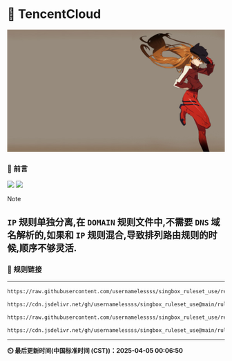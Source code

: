 
# 🧸 TencentCloud
![](https://raw.githubusercontent.com/usernamelessss/picture-bed/main/images/202504042256831.jpg)
### 📣 前言
![](https://shields.io/badge/-移除重复规则-ff69b4) ![](https://shields.io/badge/-IP&nbsp;规则单独存放不与&nbsp;DOMAIN&nbsp;等混合-green)
> [!NOTE]
**`IP` 规则单独分离,在 `DOMAIN` 规则文件中,不需要 `DNS` 域名解析的,如果和 `IP` 规则混合,导致排列路由规则的时候,顺序不够灵活.**
---

###  🔗 规则链接
---

```url
https://raw.githubusercontent.com/usernamelessss/singbox_ruleset_use/refs/heads/main/rule/TencentCloud/TencentCloud_IP.json
```

```url
https://cdn.jsdelivr.net/gh/usernamelessss/singbox_ruleset_use@main/rule/TencentCloud/TencentCloud_IP.json
```

```url
https://raw.githubusercontent.com/usernamelessss/singbox_ruleset_use/refs/heads/main/rule/TencentCloud/TencentCloud_IP.srs
```

```url
https://cdn.jsdelivr.net/gh/usernamelessss/singbox_ruleset_use@main/rule/TencentCloud/TencentCloud_IP.srs
```

---
**⏲️ 最后更新时间(中国标准时间 (CST))：2025-04-05 00:06:50**